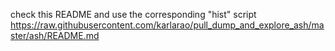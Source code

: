 check this README and use the corresponding "hist" script https://raw.githubusercontent.com/karlarao/pull_dump_and_explore_ash/master/ash/README.md
